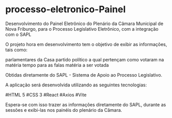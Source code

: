# processo-eletronico-Painel
Desenvolvimento do Painel Eletrônico do Plenário da Câmara Municipal de Nova Friburgo, para o Processo Legislativo Eletrônico, com a integração com o SAPL

O projeto hora em desenvolvimento tem o objetivo de exibir as informações, tais como:

parlamentares da Casa
partido político a qual pertençam
como votaram na matéria
tempo para as falas
matéria a ser votada

Obtidas diretamente do SAPL - Sistema de Apoio ao Processo Legislativo.

A aplicação será desenvolvida utilizando as seguintes tecnologias:

#HTML 5
#CSS 3
#React
#Axios
#Vite

Espera-se com isso trazer as informações diretamente do SAPL, durante as sessões e exibi-las nos painéis do plenário da Câmara.
